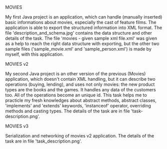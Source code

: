 
MOVIES

My first Java project is an application, which can handle (manually inserted) basic informations about movies, especially the cast of feature films. The application is able to export the structured information into XML format. The file 'description_and_schema.jpg' contains the data structure and other details of the task. The file 'movies - given sample xml file.xml' was given as a help to reach the right data structure with exporting, but the other two sample files ('sample_movie.xml' and 'sample_person.xml') is made by myself, with this application.

MOVIES v2

My second Java project is an other version of the previous (Movies) application, which doesn't contain XML handling, but it can describe two operations (buying, lending), and uses not only movies: the new product types are the books and the games. It handles any data of the customers too. All of the operations become an unique id. This task helps me to practicle my fresh knowledges about abstract methods, abstract classes, 'implements' and 'extends' keywords, 'instanceof' operator, overriding methods and casting types. The details of the task are in file 'task-description.png'.

MOVIES v3

Serialization and networking of movies v2 application. The details of the task are in file 'task_description.png'.

